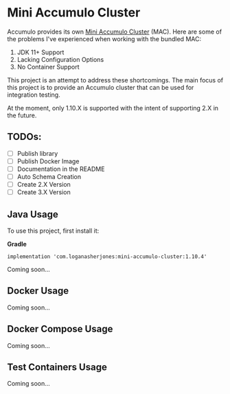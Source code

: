 # Mini Accumulo Cluster

Accumulo provides its own [Mini Accumulo Cluster](https://accumulo.apache.org/1.10/accumulo_user_manual.html#_mini_accumulo_cluster) (MAC).
Here are some of the problems I've experienced when working with the bundled MAC:

1. JDK 11+ Support
2. Lacking Configuration Options
3. No Container Support

This project is an attempt to address these shortcomings. The main focus of
this project is to provide an Accumulo cluster that can be used for integration
testing.

At the moment, only 1.10.X is supported with the intent of supporting 2.X in
the future.

## TODOs:

- [ ] Publish library
- [ ] Publish Docker Image
- [ ] Documentation in the README
- [ ] Auto Schema Creation
- [ ] Create 2.X Version
- [ ] Create 3.X Version

## Java Usage

To use this project, first install it:

**Gradle**

```
implementation 'com.loganasherjones:mini-accumulo-cluster:1.10.4'
```

Coming soon...

## Docker Usage

Coming soon...

## Docker Compose Usage

Coming soon...

## Test Containers Usage

Coming soon...
